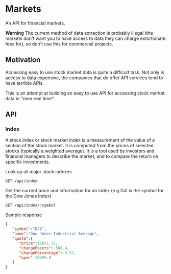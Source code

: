 # Markets

An API for financial markets.

**Warning** The current method of data extraction is probably illegal (the markets don't want you to have access to data they can charge extortionate fees for), so don't use this for commercial projects.

## Motivation

Accessing easy to use stock market data is quite a difficult task. Not only is access to data expensive, the companies
that do offer API services tend to have terrible APIs.

This is an attempt at building an easy to use API for accessing stock market data in "near real time".

## API

### Index

A stock index or stock market index is a measurement of the value of a section of the stock market. It is computed from the prices of selected stocks (typically a weighted average). It is a tool used by investors and financial managers to describe the market, and to compare the return on specific investments.

Look up all major stock indexes

```
GET /api/index
```

Get the current price and information for an index (e.g DJI is the symbol for the Dow Jones Index)

```
GET /api/index/:symbol
```

Sample response

```json
{  
   "symbol":"DJI",
   "name":"Dow Jones Industrial Average",
   "quote":{  
      "price":15871.35,
      "changePoints":-588.4,
      "changePercentage":-3.57,
      "open":16459.8
   }
}
```
